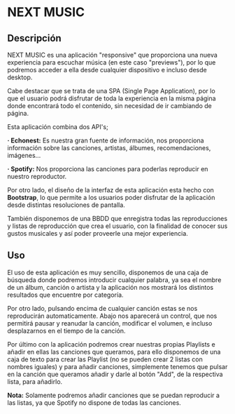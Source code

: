 NEXT MUSIC
============

<h2>Descripción</h2>

NEXT MUSIC es una aplicación "responsive" que proporciona una nueva experiencia para escuchar música (en este caso "previews"), por lo que podremos acceder a ella desde cualquier dispositivo e incluso desde desktop.

Cabe destacar que se trata de una SPA (Single Page Application), por lo que el usuario podrá disfrutar de toda la experiencia en la misma página donde encontrará todo el contenido, sin necesidad de ir cambiando de página.

Esta aplicación combina dos API's;
  
<b>· Echonest:</b> Es nuestra gran fuente de información, nos proporciona información sobre las canciones, artistas, álbumes,   recomendaciones, imágenes...

<b>· Spotify:</b> Nos proporciona las canciones para poderlas reproducir en nuestro reproductor.

Por otro lado, el diseño de la interfaz de esta aplicación esta hecho con <b>Bootstrap</b>, lo que permite a los usuarios poder disfrutar de la aplicación desde distintas resoluciones de pantalla.

También disponemos de una BBDD que enregistra todas las reproducciones y listas de reproducción que crea el usuario, con la finalidad de conocer sus gustos musicales y así poder proveerle una mejor experiencia.

<h2>Uso</h2>

El uso de esta aplicación es muy sencillo, disponemos de una caja de búsqueda donde podremos introducir cualquier palabra, ya sea el nombre de un álbum, canción o artista y la aplicación nos mostrará los distintos resultados que encuentre por categoría.

Por otro lado, pulsando encima de cualquier canción estas se nos reproducirán automaticamente. Abajo nos aparecerá un control, que nos permitirá pausar y reanudar la canción, modificar el volumen, e incluso desplazarnos en el tiempo de la canción.

Por último con la aplicación podremos crear nuestras propias Playlists e añadir en ellas las canciones que queramos, para ello disponemos de una caja de texto para crear las Playlist (no se pueden crear 2 listas con nombres iguales) y para añadir canciones, simplemente tenemos que pulsar en la canción que queramos añadir y darle al botón "Add", de la respectiva lista, para añadirlo. 

<b>Nota:</b> Solamente podremos añadir canciones que se puedan reproducir a las listas, ya que Spotify no dispone de todas las canciones. 



